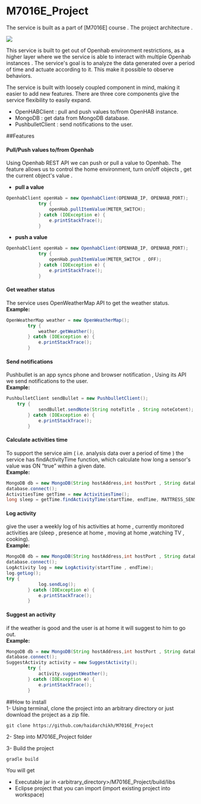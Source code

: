 # M7016E_Project

The service is built as a part of [M7016E] course . The project architecture .  

![](https://raw.github.com/haidarchikh/M7016E_Project/master/resources/Architecture.png)


This service is built to get out of Openhab environment restrictions, as a higher layer where we the service is able to interact with multiple Openhab instances . The service's goal is to analyze the data generated over a period of time and actuate according to it. This make it possible to observe behaviors.

The service is built with loosely coupled component in mind, making it easier to add new features. There are three core components give the service flexibility to easily expand.  
* OpenHABClient    : pull and push values to/from OpenHAB instance.
* MongoDB	   : get data from MongoDB database.
* PushbulletClient : send notifications to the user. 

##Features

#### Pull/Push values to/from Openhab
Using Openhab REST API we can push or pull a value to Openhab. The feature allows us to control the home environment, turn on/off objects , get the current object's value . 
* **pull a value** 

```java
OpenhabClient openHab = new OpenhabClient(OPENHAB_IP, OPENHAB_PORT);
			try {
				openHab.pullItemValue(METER_SWITCH);
			} catch (IOException e) {
				e.printStackTrace();
			}
```

* **push a value** 
```java
OpenhabClient openHab = new OpenhabClient(OPENHAB_IP, OPENHAB_PORT);
			try {
				openHab.pushItemValue(METER_SWITCH , OFF);
			} catch (IOException e) {
				e.printStackTrace();
			}
```
#### Get weather status
The service uses OpenWeatherMap API to get the weather status.  
**Example:**
```java
OpenWeatherMap weather = new OpenWeatherMap();
		try {
			weather.getWeather();
		} catch (IOException e) {
			e.printStackTrace();
		}
```
#### Send notifications
Pushbullet is an app syncs phone and browser notification , Using its API we send notifications to the user.  
**Example:**
```java
PushbulletClient sendBullet = new PushbulletClient();
    try {
			sendBullet.sendNote(String noteTitle , String noteCotent);
		} catch (IOException e) {
			e.printStackTrace();
		}
```
#### Calculate activities time
To support the service aim ( i.e. analysis data over a period of time ) the service has findActivityTime function, which calculate how long a sensor's value was ON “true” within a given date.  
**Example:**
```java
MongoDB db = new MongoDB(String hostAddress,int hostPort , String database , String collection);
database.connect();
ActivitiesTime getTime = new ActivitiesTime();
long sleep = getTime.findActivityTime(startTime, endTime, MATTRESS_SENSOR);
```
#### Log activity  
give the user a weekly log of his activities at home , currently  monitored activities are (sleep , presence at home , moving at home ,watching  TV , cooking).  
**Example:**
```java
MongoDB db = new MongoDB(String hostAddress,int hostPort , String database , String collection);
database.connect();
LogActivity log = new LogActivity(startTime , endTime);
log.getLog();
try {
			log.sendLog();
		} catch (IOException e) {
			e.printStackTrace();
		}
```
#### Suggest an activity   
if the weather is good and the user is at home it will suggest to him to go out.  
**Example:**
```java
MongoDB db = new MongoDB(String hostAddress,int hostPort , String database , String collection);
database.connect();
SuggestActivity activity = new SuggestActivity();
		try {
			activity.suggestWeather();
		} catch (IOException e) {
			e.printStackTrace();
		}
```

##How to install  
1- Using terminal, clone the project into an arbitrary directory or just download the project as a zip file.
``` Shell
git clone https://github.com/haidarchikh/M7016E_Project
```
2- Step into M7016E_Project folder

3- Build the project
``` shell
gradle build
```
You will get
* Executable jar in <arbitrary_directory>/M7016E_Project/build/libs
* Eclipse project that you can import (import existing project into workspace)
